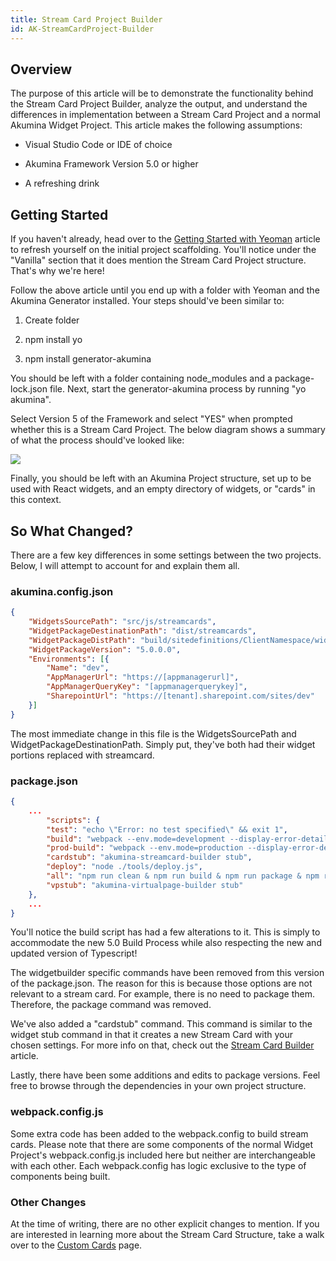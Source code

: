```yaml
---
title: Stream Card Project Builder
id: AK-StreamCardProject-Builder
---
```



## Overview

The purpose of this article will be to demonstrate the functionality behind the Stream Card Project Builder, analyze the output, and understand the differences in implementation between a Stream Card Project and a normal Akumina Widget Project. This article makes the following assumptions:

* Visual Studio Code or IDE of choice

* Akumina Framework Version 5.0 or higher

* A refreshing drink


## Getting Started

If you haven't already, head over to the [Getting Started with Yeoman](/docs/Getting-Started-Yeoman) article to refresh yourself on the initial project scaffolding. You'll notice under the "Vanilla" section that it does mention the Stream Card Project structure. That's why we're here!

Follow the above article until you end up with a folder with Yeoman and the Akumina Generator installed. Your steps should've been similar to:

1) Create folder

2) npm install yo

3) npm install generator-akumina

You should be left with a folder containing node_modules and a package-lock.json file. Next, start the generator-akumina process by running "yo akumina".

Select Version 5 of the Framework and select "YES" when prompted whether this is a Stream Card Project. The below diagram shows a summary of what the process should've looked like:

![](https://akuminadownloads.blob.core.windows.net/wiki/AkuminaDev/streamcardproject_terminal.png)

Finally, you should be left with an Akumina Project structure, set up to be used with React widgets, and an empty directory of widgets, or "cards" in this context.

## So What Changed?

There are a few key differences in some settings between the two projects. Below, I will attempt to account for and explain them all.

### akumina.config.json

```json
{
    "WidgetsSourcePath": "src/js/streamcards",
	"WidgetPackageDestinationPath": "dist/streamcards",
    "WidgetPackageDistPath": "build/sitedefinitions/ClientNamespace/widgetpackages",
    "WidgetPackageVersion": "5.0.0.0",
	"Environments": [{
		"Name": "dev",
		"AppManagerUrl": "https://[appmanagerurl]",
		"AppManagerQueryKey": "[appmanagerquerykey]",
		"SharepointUrl": "https://[tenant].sharepoint.com/sites/dev"
	}]
}
```

The most immediate change in this file is the WidgetsSourcePath and WidgetPackageDestinationPath. Simply put, they've both had their widget portions replaced with streamcard.


### package.json

```json
{
    ...
        "scripts": {
        "test": "echo \"Error: no test specified\" && exit 1",
        "build": "webpack --env.mode=development --display-error-details --progress --config webpack.config.js --env.specificwidget",
        "prod-build": "webpack --env.mode=production --display-error-details --progress --config webpack.config.js",
        "cardstub": "akumina-streamcard-builder stub",
        "deploy": "node ./tools/deploy.js",
        "all": "npm run clean & npm run build & npm run package & npm run deploy",
        "vpstub": "akumina-virtualpage-builder stub"
    },
    ...
}
```

You'll notice the build script has had a few alterations to it. This is simply to accommodate the new 5.0 Build Process while also respecting the new and updated version of Typescript!

The widgetbuilder specific commands have been removed from this version of the package.json. The reason for this is because those options are not relevant to a stream card. For example, there is no need to package them. Therefore, the package command was removed.

We've also added a "cardstub" command. This command is similar to the widget stub command in that it creates a new Stream Card with your chosen settings. For more info on that, check out the [Stream Card Builder](/docs/AK-Stream-Card-Builder) article.

Lastly, there have been some additions and edits to package versions. Feel free to browse through the dependencies in your own project structure.


### webpack.config.js

Some extra code has been added to the webpack.config to build stream cards. Please note that there are some components of the normal Widget Project's webpack.config.js included here but neither are interchangeable with each other. Each webpack.config has logic exclusive to the type of components being built.


### Other Changes

At the time of writing, there are no other explicit changes to mention. If you are interested in learning more about the Stream Card Structure, take a walk over to the [Custom Cards](/docs/AK-ActivityStream-CustomCard) page.